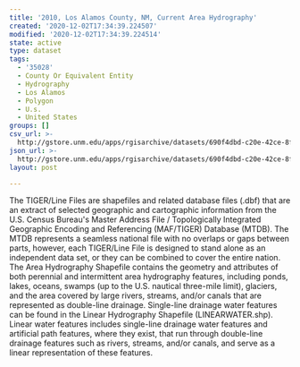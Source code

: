 ```yaml
---
title: '2010, Los Alamos County, NM, Current Area Hydrography'
created: '2020-12-02T17:34:39.224507'
modified: '2020-12-02T17:34:39.224514'
state: active
type: dataset
tags:
  - '35028'
  - County Or Equivalent Entity
  - Hydrography
  - Los Alamos
  - Polygon
  - U.s.
  - United States
groups: []
csv_url: >-
  http://gstore.unm.edu/apps/rgisarchive/datasets/690f4dbd-c20e-42ce-8f70-ad248fee25f5/tl_2010_35028_areawater.derived.csv
json_url: >-
  http://gstore.unm.edu/apps/rgisarchive/datasets/690f4dbd-c20e-42ce-8f70-ad248fee25f5/tl_2010_35028_areawater.derived.json
layout: post

---
```

The TIGER/Line Files are shapefiles and related database files (.dbf) that are an extract of selected geographic and cartographic information from the U.S. Census Bureau's Master Address File / Topologically Integrated Geographic Encoding and Referencing (MAF/TIGER) Database (MTDB).  The MTDB represents a seamless national file with no overlaps or gaps between parts, however, each TIGER/Line File is designed to stand alone as an independent data set, or they can be combined to cover the entire nation.  The Area Hydrography Shapefile contains the geometry and attributes of both perennial and intermittent area hydrography features, including ponds, lakes, oceans, swamps (up to the U.S. nautical three-mile limit), glaciers, and the area covered by large rivers, streams, and/or canals that are represented as double-line drainage.  Single-line drainage water features can be found in the Linear Hydrography Shapefile (LINEARWATER.shp).  Linear water features includes single-line drainage water features and artificial path features, where they exist, that run through double-line drainage features such as rivers, streams, and/or canals, and serve as a linear representation of these features.  


